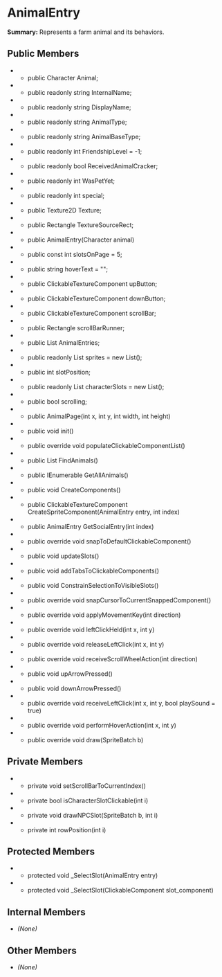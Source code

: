 # AnimalEntry

**Summary:** Represents a farm animal and its behaviors.

## Public Members
- - public Character Animal;
- - public readonly string InternalName;
- - public readonly string DisplayName;
- - public readonly string AnimalType;
- - public readonly string AnimalBaseType;
- - public readonly int FriendshipLevel = -1;
- - public readonly bool ReceivedAnimalCracker;
- - public readonly int WasPetYet;
- - public readonly int special;
- - public Texture2D Texture;
- - public Rectangle TextureSourceRect;
- - public AnimalEntry(Character animal)
- - public const int slotsOnPage = 5;
- - public string hoverText = "";
- - public ClickableTextureComponent upButton;
- - public ClickableTextureComponent downButton;
- - public ClickableTextureComponent scrollBar;
- - public Rectangle scrollBarRunner;
- - public List<AnimalEntry> AnimalEntries;
- - public readonly List<ClickableTextureComponent> sprites = new List<ClickableTextureComponent>();
- - public int slotPosition;
- - public readonly List<ClickableTextureComponent> characterSlots = new List<ClickableTextureComponent>();
- - public bool scrolling;
- - public AnimalPage(int x, int y, int width, int height)
- - public void init()
- - public override void populateClickableComponentList()
- - public List<AnimalEntry> FindAnimals()
- - public IEnumerable<Character> GetAllAnimals()
- - public void CreateComponents()
- - public ClickableTextureComponent CreateSpriteComponent(AnimalEntry entry, int index)
- - public AnimalEntry GetSocialEntry(int index)
- - public override void snapToDefaultClickableComponent()
- - public void updateSlots()
- - public void addTabsToClickableComponents()
- - public void ConstrainSelectionToVisibleSlots()
- - public override void snapCursorToCurrentSnappedComponent()
- - public override void applyMovementKey(int direction)
- - public override void leftClickHeld(int x, int y)
- - public override void releaseLeftClick(int x, int y)
- - public override void receiveScrollWheelAction(int direction)
- - public void upArrowPressed()
- - public void downArrowPressed()
- - public override void receiveLeftClick(int x, int y, bool playSound = true)
- - public override void performHoverAction(int x, int y)
- - public override void draw(SpriteBatch b)

## Private Members
- - private void setScrollBarToCurrentIndex()
- - private bool isCharacterSlotClickable(int i)
- - private void drawNPCSlot(SpriteBatch b, int i)
- - private int rowPosition(int i)

## Protected Members
- - protected void _SelectSlot(AnimalEntry entry)
- - protected void _SelectSlot(ClickableComponent slot_component)

## Internal Members
- *(None)*

## Other Members
- *(None)*
